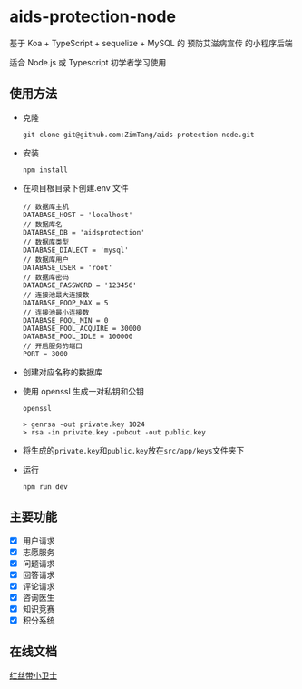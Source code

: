 # aids-protection-node

基于 Koa + TypeScript + sequelize + MySQL 的 预防艾滋病宣传 的小程序后端

适合 Node.js 或 Typescript 初学者学习使用

## 使用方法

- 克隆

  `git clone git@github.com:ZimTang/aids-protection-node.git`

- 安装

  `npm install`

- 在项目根目录下创建.env 文件

  ```.env
  // 数据库主机
  DATABASE_HOST = 'localhost'
  // 数据库名
  DATABASE_DB = 'aidsprotection'
  // 数据库类型
  DATABASE_DIALECT = 'mysql'
  // 数据库用户
  DATABASE_USER = 'root'
  // 数据库密码
  DATABASE_PASSWORD = '123456'
  // 连接池最大连接数
  DATABASE_POOP_MAX = 5
  // 连接池最小连接数
  DATABASE_POOL_MIN = 0
  DATABASE_POOL_ACQUIRE = 30000
  DATABASE_POOL_IDLE = 100000
  // 开启服务的端口
  PORT = 3000
  ```

- 创建对应名称的数据库
- 使用 openssl 生成一对私钥和公钥

  ```shell
  openssl

  > genrsa -out private.key 1024
  > rsa -in private.key -pubout -out public.key
  ```

- 将生成的`private.key`和`public.key`放在`src/app/keys`文件夹下
- 运行

  `npm run dev`

## 主要功能

- [x] 用户请求
- [x] 志愿服务
- [x] 问题请求
- [x] 回答请求
- [x] 评论请求
- [x] 咨询医生
- [x] 知识竞赛
- [x] 积分系统

## 在线文档

[红丝带小卫士](https://www.apifox.cn/apidoc/shared-0ed5faa7-187b-4cc4-ae59-8ae68d76e88e/api-17410691)
